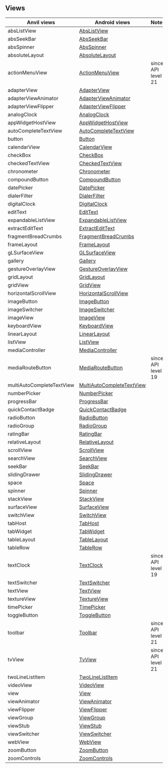 ## Views

Anvil views | Android views | Notes
--- | --- | ---
absListView | [AbsListView](http://developer.android.com/reference/android/widget/AbsListView.html) | 
absSeekBar | [AbsSeekBar](http://developer.android.com/reference/android/widget/AbsSeekBar.html) | 
absSpinner | [AbsSpinner](http://developer.android.com/reference/android/widget/AbsSpinner.html) | 
absoluteLayout | [AbsoluteLayout](http://developer.android.com/reference/android/widget/AbsoluteLayout.html) | 
actionMenuView | [ActionMenuView](http://developer.android.com/reference/android/widget/ActionMenuView.html) | since API level 21
adapterView | [AdapterView](http://developer.android.com/reference/android/widget/AdapterView.html) | 
adapterViewAnimator | [AdapterViewAnimator](http://developer.android.com/reference/android/widget/AdapterViewAnimator.html) | 
adapterViewFlipper | [AdapterViewFlipper](http://developer.android.com/reference/android/widget/AdapterViewFlipper.html) | 
analogClock | [AnalogClock](http://developer.android.com/reference/android/widget/AnalogClock.html) | 
appWidgetHostView | [AppWidgetHostView](http://developer.android.com/reference/android/appwidget/AppWidgetHostView.html) | 
autoCompleteTextView | [AutoCompleteTextView](http://developer.android.com/reference/android/widget/AutoCompleteTextView.html) | 
button | [Button](http://developer.android.com/reference/android/widget/Button.html) | 
calendarView | [CalendarView](http://developer.android.com/reference/android/widget/CalendarView.html) | 
checkBox | [CheckBox](http://developer.android.com/reference/android/widget/CheckBox.html) | 
checkedTextView | [CheckedTextView](http://developer.android.com/reference/android/widget/CheckedTextView.html) | 
chronometer | [Chronometer](http://developer.android.com/reference/android/widget/Chronometer.html) | 
compoundButton | [CompoundButton](http://developer.android.com/reference/android/widget/CompoundButton.html) | 
datePicker | [DatePicker](http://developer.android.com/reference/android/widget/DatePicker.html) | 
dialerFilter | [DialerFilter](http://developer.android.com/reference/android/widget/DialerFilter.html) | 
digitalClock | [DigitalClock](http://developer.android.com/reference/android/widget/DigitalClock.html) | 
editText | [EditText](http://developer.android.com/reference/android/widget/EditText.html) | 
expandableListView | [ExpandableListView](http://developer.android.com/reference/android/widget/ExpandableListView.html) | 
extractEditText | [ExtractEditText](http://developer.android.com/reference/android/inputmethodservice/ExtractEditText.html) | 
fragmentBreadCrumbs | [FragmentBreadCrumbs](http://developer.android.com/reference/android/app/FragmentBreadCrumbs.html) | 
frameLayout | [FrameLayout](http://developer.android.com/reference/android/widget/FrameLayout.html) | 
gLSurfaceView | [GLSurfaceView](http://developer.android.com/reference/android/opengl/GLSurfaceView.html) | 
gallery | [Gallery](http://developer.android.com/reference/android/widget/Gallery.html) | 
gestureOverlayView | [GestureOverlayView](http://developer.android.com/reference/android/gesture/GestureOverlayView.html) | 
gridLayout | [GridLayout](http://developer.android.com/reference/android/widget/GridLayout.html) | 
gridView | [GridView](http://developer.android.com/reference/android/widget/GridView.html) | 
horizontalScrollView | [HorizontalScrollView](http://developer.android.com/reference/android/widget/HorizontalScrollView.html) | 
imageButton | [ImageButton](http://developer.android.com/reference/android/widget/ImageButton.html) | 
imageSwitcher | [ImageSwitcher](http://developer.android.com/reference/android/widget/ImageSwitcher.html) | 
imageView | [ImageView](http://developer.android.com/reference/android/widget/ImageView.html) | 
keyboardView | [KeyboardView](http://developer.android.com/reference/android/inputmethodservice/KeyboardView.html) | 
linearLayout | [LinearLayout](http://developer.android.com/reference/android/widget/LinearLayout.html) | 
listView | [ListView](http://developer.android.com/reference/android/widget/ListView.html) | 
mediaController | [MediaController](http://developer.android.com/reference/android/widget/MediaController.html) | 
mediaRouteButton | [MediaRouteButton](http://developer.android.com/reference/android/app/MediaRouteButton.html) | since API level 19
multiAutoCompleteTextView | [MultiAutoCompleteTextView](http://developer.android.com/reference/android/widget/MultiAutoCompleteTextView.html) | 
numberPicker | [NumberPicker](http://developer.android.com/reference/android/widget/NumberPicker.html) | 
progressBar | [ProgressBar](http://developer.android.com/reference/android/widget/ProgressBar.html) | 
quickContactBadge | [QuickContactBadge](http://developer.android.com/reference/android/widget/QuickContactBadge.html) | 
radioButton | [RadioButton](http://developer.android.com/reference/android/widget/RadioButton.html) | 
radioGroup | [RadioGroup](http://developer.android.com/reference/android/widget/RadioGroup.html) | 
ratingBar | [RatingBar](http://developer.android.com/reference/android/widget/RatingBar.html) | 
relativeLayout | [RelativeLayout](http://developer.android.com/reference/android/widget/RelativeLayout.html) | 
scrollView | [ScrollView](http://developer.android.com/reference/android/widget/ScrollView.html) | 
searchView | [SearchView](http://developer.android.com/reference/android/widget/SearchView.html) | 
seekBar | [SeekBar](http://developer.android.com/reference/android/widget/SeekBar.html) | 
slidingDrawer | [SlidingDrawer](http://developer.android.com/reference/android/widget/SlidingDrawer.html) | 
space | [Space](http://developer.android.com/reference/android/widget/Space.html) | 
spinner | [Spinner](http://developer.android.com/reference/android/widget/Spinner.html) | 
stackView | [StackView](http://developer.android.com/reference/android/widget/StackView.html) | 
surfaceView | [SurfaceView](http://developer.android.com/reference/android/view/SurfaceView.html) | 
switchView | [SwitchView](http://developer.android.com/reference/android/widget/Switch.html) | 
tabHost | [TabHost](http://developer.android.com/reference/android/widget/TabHost.html) | 
tabWidget | [TabWidget](http://developer.android.com/reference/android/widget/TabWidget.html) | 
tableLayout | [TableLayout](http://developer.android.com/reference/android/widget/TableLayout.html) | 
tableRow | [TableRow](http://developer.android.com/reference/android/widget/TableRow.html) | 
textClock | [TextClock](http://developer.android.com/reference/android/widget/TextClock.html) | since API level 19
textSwitcher | [TextSwitcher](http://developer.android.com/reference/android/widget/TextSwitcher.html) | 
textView | [TextView](http://developer.android.com/reference/android/widget/TextView.html) | 
textureView | [TextureView](http://developer.android.com/reference/android/view/TextureView.html) | 
timePicker | [TimePicker](http://developer.android.com/reference/android/widget/TimePicker.html) | 
toggleButton | [ToggleButton](http://developer.android.com/reference/android/widget/ToggleButton.html) | 
toolbar | [Toolbar](http://developer.android.com/reference/android/widget/Toolbar.html) | since API level 21
tvView | [TvView](http://developer.android.com/reference/android/media/tv/TvView.html) | since API level 21
twoLineListItem | [TwoLineListItem](http://developer.android.com/reference/android/widget/TwoLineListItem.html) | 
videoView | [VideoView](http://developer.android.com/reference/android/widget/VideoView.html) | 
view | [View](http://developer.android.com/reference/android/view/View.html) | 
viewAnimator | [ViewAnimator](http://developer.android.com/reference/android/widget/ViewAnimator.html) | 
viewFlipper | [ViewFlipper](http://developer.android.com/reference/android/widget/ViewFlipper.html) | 
viewGroup | [ViewGroup](http://developer.android.com/reference/android/view/ViewGroup.html) | 
viewStub | [ViewStub](http://developer.android.com/reference/android/view/ViewStub.html) | 
viewSwitcher | [ViewSwitcher](http://developer.android.com/reference/android/widget/ViewSwitcher.html) | 
webView | [WebView](http://developer.android.com/reference/android/webkit/WebView.html) | 
zoomButton | [ZoomButton](http://developer.android.com/reference/android/widget/ZoomButton.html) | 
zoomControls | [ZoomControls](http://developer.android.com/reference/android/widget/ZoomControls.html) | 
